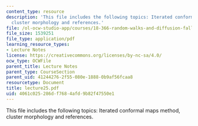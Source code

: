 ```yaml
---
content_type: resource
description: 'This file includes the following topics: Iterated conformal maps method,
  cluster morphology and references.'
file: /ol-ocw-studio-app/courses/18-366-random-walks-and-diffusion-fall-2006/4061c025286df7684afd9b82f47550e1_lecture25.pdf
file_size: 1539251
file_type: application/pdf
learning_resource_types:
- Lecture Notes
license: https://creativecommons.org/licenses/by-nc-sa/4.0/
ocw_type: OCWFile
parent_title: Lecture Notes
parent_type: CourseSection
parent_uid: 41244276-2f55-080e-1888-0b9af56fcaa8
resourcetype: Document
title: lecture25.pdf
uid: 4061c025-286d-f768-4afd-9b82f47550e1
---
```

This file includes the following topics: Iterated conformal maps method, cluster morphology and references.